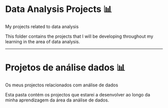 # Data Analysis Projects 📊
My projects related to data analysis

This folder contains the projects that I will be developing throughout my learning in the area of ​​data analysis.

********************************************************************************************************************

# Projetos de análise dados 📊
Os meus projectos relacionados com análise de dados

Esta pasta contém os projectos que estarei a desenvolver ao longo da minha aprendizagem da área da análise de dados.
